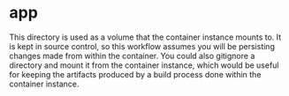 # app

This directory is used as a volume that the container instance mounts to.
It is kept in source control, so this workflow assumes you will be persisting changes made from within the container.
You could also gitignore a directory and mount it from the container instance,
which would be useful for keeping the artifacts produced by a build process done within the container instance.
